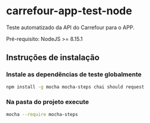 # carrefour-app-test-node

Teste automatizado da API do Carrefour para o APP.

Pré-requisito: NodeJS >= 8.15.1

## Instruções de instalação

### Instale as dependências de teste globalmente
```bash
npm install -g mocha mocha-steps chai should request
```

### Na pasta do projeto execute
```bash
mocha --require mocha-steps
```